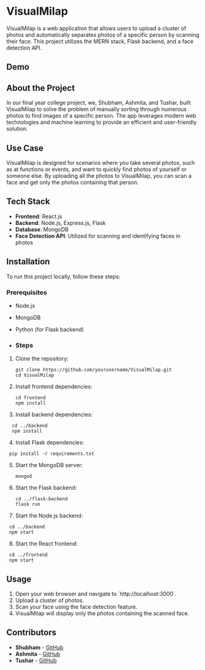 
# VisualMilap

VisualMilap is a web application that allows users to upload a cluster of photos and automatically separates photos of a specific person by scanning their face. This project utilizes the MERN stack, Flask backend, and a face detection API.

## Demo

## About the Project
In our final year college project, we, Shubham, Ashmita, and Tushar, built VisualMilap to solve the problem of manually sorting through numerous photos to find images of a specific person. The app leverages modern web technologies and machine learning to provide an efficient and user-friendly solution.

## Use Case
VisualMilap is designed for scenarios where you take several photos, such as at functions or events, and want to quickly find photos of yourself or someone else. By uploading all the photos to VisualMilap, you can scan a face and get only the photos containing that person.

## Tech Stack
- **Frontend**: React.js
- **Backend**: Node.js, Express.js, Flask
- **Database**: MongoDB
- **Face Detection API**: Utilized for scanning and identifying faces in photos

## Installation
To run this project locally, follow these steps:

### Prerequisites
- Node.js
- MongoDB
- Python (for Flask backend)

- ### Steps
1. Clone the repository:

   ```
   git clone https://github.com/yourusername/VisualMilap.git
   cd VisualMilap
   ```

2. Install frontend dependencies:
   ```
   cd frontend
   npm install
   ```

3. Install backend dependencies:
 ```
   cd ../backend
   npm install
  ```

4. Install Flask dependencies:
  ```
   pip install -r requirements.txt
```

5. Start the MongoDB server:
   ```
   mongod
   ```
7. Start the Flask backend:
   ```
   cd ../flask-backend
   flask run
   ```

7. Start the Node.js backend:
  ```
   cd ../backend
   npm start
 ```

8. Start the React frontend:
  ```
   cd ../frontend
   npm start
 ```



## Usage
1. Open your web browser and navigate to \`http://localhost:3000\`.
2. Upload a cluster of photos.
3. Scan your face using the face detection feature.
4. VisualMilap will display only the photos containing the scanned face.

## Contributors
- **Shubham** - [GitHub](https://github.com/Stroller15)
- **Ashmita** - [GitHub](https://github.com/Ashmita6901)
- **Tushar** - [GitHub](https://github.com/vats-tushar)


